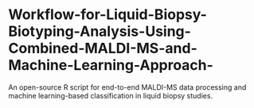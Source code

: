 # Workflow-for-Liquid-Biopsy-Biotyping-Analysis-Using-Combined-MALDI-MS-and-Machine-Learning-Approach-
An open-source R script for end-to-end MALDI-MS data processing and machine learning-based classification in liquid biopsy studies.
